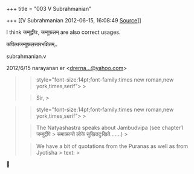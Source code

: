 +++
title = "003 V Subrahmanian"

+++
[[V Subrahmanian	2012-06-15, 16:08:49 [Source](https://groups.google.com/g/bvparishat/c/aM8sihKDmsI)]]



I think जम्बूद्वीपः, जम्बूफलम् are also correct usages.  
  
कपित्थजम्बूफलसारभक्षितम्..  
  
subrahmanian.v  
  

2012/6/15 narayanan er \<[drerna...@yahoo.com]()\>  

> 
> >  style="font-size:14pt;font-family:times new roman,new york,times,serif"> >
> 
> > Sir, >
> 
> > 
> > 

> 
> >  style="font-size:14pt;font-family:times new roman,new york,times,serif"> >
>   
> > 
> > The Natyashastra speaks about Jambudvipa (see chapter1 जम्बुद्वीपे > समाक्रान्ते लोके सुखितदुःखिते.......) >
> 
> > 
> > We have a bit of quotations from the Puranas as well as from Jyotisha > text: >
> 
> > 
> > 



